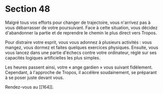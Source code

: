 # Section 48

Malgré tous vos efforts pour changer de trajectoire, vous n'arrivez pas à vous débarrasser de votre poursuivant. Face à cette situation, vous décidez d'abandonner la partie et de reprendre le chemin le plus direct vers Tropos.

Pour distraire votre esprit, vous vous adonnez à plusieurs activités : vous mangez, vous dormez et faites quelques exercices physiques. Ensuite, vous vous lancez dans une partie d'échecs contre votre ordinateur, réglé sur ses capacités logiques artificielles les plus simples. 

Les heures passent ainsi, votre « ange gardien » vous suivant fidèlement. Cependant, à l'approche de Tropos, il accélère soudainement, se préparant à se poser juste devant vous. 

Rendez-vous au [[164]].